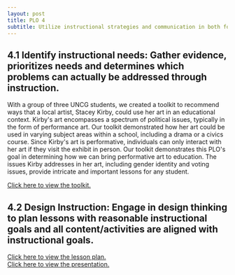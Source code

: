 ```yaml
---
layout: post
title: PLO 4
subtitle: Utilize instructional strategies and communication in both formal and informal interactions to increase information competence. [Instructional Communication]
---
```

## 4.1 Identify instructional needs: Gather evidence, prioritizes needs and determines which problems can actually be addressed through instruction.

With a group of three UNCG students, we created a toolkit to recommend ways that a local artist, Stacey Kirby, could use her art in an educational context. Kirby's art encompasses a spectrum of political issues, typically in the form of performance art. Our toolkit demonstrated how her art could be used in varying subject areas within a school, including a drama or a civics course. Since Kirby's art is performative, individuals can only interact with her art if they visit the exhibit in person. Our toolkit demonstrates this PLO's goal in determining how we can bring performative art to education. The issues Kirby addresses in her art, including gender identity and voting issues, provide intricate and important lessons for any student.

[Click here to view the toolkit.](https://uncgeducationaltoolkit.github.io/index.html)  


## 4.2 Design Instruction: Engage in design thinking to plan lessons with reasonable instructional goals and all content/activities are aligned with instructional goals.

[Click here to view the lesson plan.]({{dunefskychadwick.github.io}}/assets/pdfs/designinstruction(lessonplan).pdf)  
[Click here to view the presentation.]({{dunefskychadwick.github.io}}/assets/pdfs/designinstruction(presentation).pdf)  
